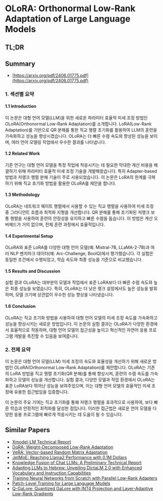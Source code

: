 # OLoRA: Orthonormal Low-Rank Adaptation of Large Language Models
## TL;DR
## Summary
- [https://arxiv.org/pdf/2406.01775.pdf](https://arxiv.org/pdf/2406.01775.pdf)

### 1. 섹션별 요약

#### 1.1 Introduction
이 논문은 대형 언어 모델(LLM)을 위한 새로운 파라미터 효율적 미세 조정 방법인 OLoRA(Orthonormal Low-Rank Adaptation)를 소개합니다. LoRA(Low-Rank Adaptation)를 기반으로 QR 분해를 통한 직교 행렬 초기화를 활용하여 LLM의 훈련을 가속화하고 성능을 향상시켰습니다. OLoRA는 더 빠른 수렴 속도와 향상된 성능을 보이며, 여러 언어 모델링 작업에서 우수한 결과를 나타냅니다.

#### 1.2 Related Work
기존 연구는 대형 언어 모델을 특정 작업에 적응시키는 데 필요한 막대한 계산 비용을 해결하기 위해 파라미터 효율적 미세 조정 기술을 개발해왔습니다. 특히 Adapter-based 방법과 저랭크 행렬 분해 기술이 주로 사용되었습니다. 이 논문은 LoRA의 한계를 극복하기 위해 직교 초기화 방법을 활용한 OLoRA를 제안을 합니다.

#### 1.3 Methodology
OLoRA는 네트워크 웨이트 행렬에서 사용할 수 있는 직교 행렬을 사용하여 미세 조정 중 그라디언트 흐름과 최적화 지형을 개선합니다. QR 분해를 통해 초기화된 저랭크 보통 행렬을 사용하여 훈련의 안정성을 유지하고 빠른 수렴을 돕습니다. 이 방법은 계산 오버헤드가 거의 없으며, 전체 훈련 과정에서 효율적입니다.

#### 1.4 Experimental Setup
OLoRA와 표준 LoRA를 다양한 대형 언어 모델(예: Mistral-7B, LLaMA-2-7B)과 여러 NLP 벤치마크 데이터(예: Arc-Challenge, BoolQ)에서 평가했습니다. 각 실험은 동일한 조건에서 수행되었고, 학습 속도와 최종 성능을 기준으로 비교했습니다.

#### 1.5 Results and Discussion
실험 결과 OLoRA는 대부분의 모델과 작업에서 표준 LoRA보다 더 빠른 수렴 속도와 높은 최종 성능을 보였습니다. 특히, OLoRA는 더 낮은 랭크 설정에서도 높은 성능을 발휘하며, 모델 크기에 상관없이 우수한 성능 향상을 나타냈습니다.

#### 1.6 Conclusion
OLoRA는 직교 초기화 방법을 사용하여 대형 언어 모델의 미세 조정 속도를 가속화하고 성능을 향상시키는 새로운 방법입니다. 이 논문의 실험 결과는 OLoRA가 다양한 환경에서 효율적으로 작동하며, 대형 언어 모델의 접근성을 높이고 혁신적인 자연어 응용 프로그램 개발을 촉진할 수 있음을 보여줍니다.

### 2. 전체 요약
이 논문은 대형 언어 모델(LLM) 미세 조정의 속도와 효율성을 개선하기 위해 새로운 방법인 OLoRA(Orthonormal Low-Rank Adaptation)를 제안합니다. OLoRA는 기존의 LoRA 방법을 직교 행렬 초기화(QR 분해)를 통해 향상시켜, 훈련의 수렴 속도를 가속화하고 모델의 성능을 개선합니다. 실험 결과, 다양한 모델과 작업 환경에서 OLoRA는 표준 LoRA보다 뛰어난 성능을 보여주었으며, 이는 대형 언어 모델의 효율적인 미세 조정에 유용한 접근법임을 입증합니다.

이 논문의 주요 기여는 직교 초기화를 통해 저랭크 행렬을 효과적으로 사용하여, 보다 빠른 학습과 안정적인 최적화를 달성한 점입니다. 이러한 접근법은 새로운 언어 모델을 다양한 응용 프로그램에 빠르게 적응시키는 데 도움이 될 수 있습니다.

## Similar Papers
- [Xmodel-LM Technical Report](2406.02856.md)
- [DoRA: Weight-Decomposed Low-Rank Adaptation](2402.09353.md)
- [VeRA: Vector-based Random Matrix Adaptation](2310.11454.md)
- [JetMoE: Reaching Llama2 Performance with 0.1M Dollars](2404.07413.md)
- [Knowledge Fusion of Chat LLMs: A Preliminary Technical Report](2402.16107.md)
- [Adapting LLMs to Hebrew: Unveiling DictaLM 2.0 with Enhanced Vocabulary and Instruction Capabilities](2407.07080.md)
- [Training Neural Networks from Scratch with Parallel Low-Rank Adapters](2402.16828.md)
- [Patch-Level Training for Large Language Models](2407.12665.md)
- [Q-GaLore: Quantized GaLore with INT4 Projection and Layer-Adaptive Low-Rank Gradients](2407.08296.md)
